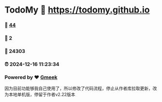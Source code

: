 # TodoMy :link: https://todomy.github.io 
### :page_facing_up: [44](https://todomy.github.io/tag.html) 
### :speech_balloon: 2 
### :hibiscus: 24303 
### :alarm_clock: 2024-12-16 11:23:34 
### Powered by :heart: [Gmeek](https://github.com/Meekdai/Gmeek)

因为目前功能够我自己使用了，所以修改了代码流程，停止从作者库拉取更新，改为本地单机版，停留于作者v2.22版本
